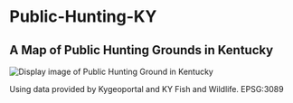 # Public-Hunting-KY
## A Map of Public Hunting Grounds in Kentucky
![Display image of Public Hunting Ground in Kentucky](PublicHuntingGroundinKentucky.jpg)

Using data provided by Kygeoportal and KY Fish and Wildlife.
EPSG:3089
